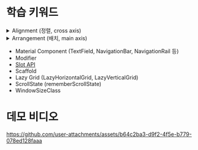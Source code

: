 # 학습 키워드 

<details>
<summary>Alignment (정렬, cross axis)</summary>

#### Column : 수평 방향의 정렬
* Start
* CenterHorizontally
* End

#### Row : 수직 방향의 정렬
* Top
* CenterVertically
* Bottom

#### Box : 수평, 수직 방향의 정렬
* TopStart, TopCenter, TopEnd
* CenterStart, Center, CenterEnd
* BottomStart, BottomCenter, BottomEnd
</details>

<details>
<summary>Arrangement (배치, main axis)</summary>

#### Row : 수평 방향의 배치

<img height="350" src="https://github.com/user-attachments/assets/a7652109-d452-4c6c-b217-0b4da3b40a78"/>

#### Column : 수직 방향의 배치

<img width="400" src="https://github.com/user-attachments/assets/88e7feca-9060-46e3-bd51-cc1a2e8fecd5"/>

</details>

- Material Component (TextField, NavigationBar, NavigationRail 등)
- Modifier
- [Slot API](https://developer.android.com/develop/ui/compose/layouts/basics?hl=ko#slot-based-layouts)
- Scaffold
- Lazy Grid (LazyHorizontalGrid, LazyVerticalGrid)
- ScrollState (rememberScrollState)
- WindowSizeClass

# 데모 비디오 

https://github.com/user-attachments/assets/b64c2ba3-d9f2-4f5e-b779-078ed128faaa
